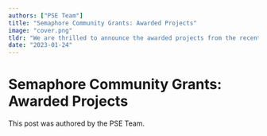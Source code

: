 ```yaml
---
authors: ["PSE Team"]
title: "Semaphore Community Grants: Awarded Projects"
image: "cover.png"
tldr: "We are thrilled to announce the awarded projects from the recent Semaphore Community Grants round. This grants round invited builders, researchers, developers and privacy advocates to build privacy preserving applications integrating Semaphore, an anonymous signaling protocol."
date: "2023-01-24"
---
```


# Semaphore Community Grants: Awarded Projects

This post was authored by the PSE Team.
